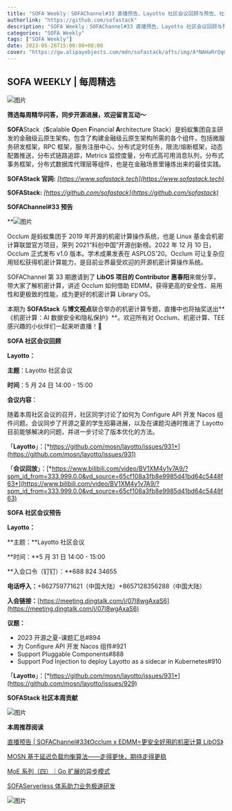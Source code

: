 ```yaml
---
title: "SOFA Weekly｜SOFAChannel#33 直播预告、Layotto 社区会议回顾与预告、社区本周贡献"
authorlink: "https://github.com/sofastack"
description: "SOFA Weekly｜SOFAChannel#33 直播预告、Layotto 社区会议回顾与预告、社区本周贡献"
categories: "SOFA Weekly"
tags: ["SOFA Weekly"]
date: 2023-05-26T15:00:00+08:00
cover: "https://gw.alipayobjects.com/mdn/sofastack/afts/img/A*NAHaRrQqGzAAAAAAAAAAAAAAARQnAQ"
---
```


## SOFA WEEKLY | 每周精选

![图片](https://p3-juejin.byteimg.com/tos-cn-i-k3u1fbpfcp/1e08fca65f7643c783d33f590bb41d5a~tplv-k3u1fbpfcp-zoom-1.image)

**筛选每周精华问答，同步开源进展，欢迎留言互动～**

**SOFA**Stack（**S**calable **O**pen **F**inancial **A**rchitecture Stack）是蚂蚁集团自主研发的金融级云原生架构，包含了构建金融级云原生架构所需的各个组件，包括微服务研发框架，RPC 框架，服务注册中心，分布式定时任务，限流/熔断框架，动态配置推送，分布式链路追踪，Metrics 监控度量，分布式高可用消息队列，分布式事务框架，分布式数据库代理层等组件，也是在金融场景里锤炼出来的最佳实践。

**SOFAStack 官网:** *[https://www.sofastack.tech](https://www.sofastack.tech)*

**SOFAStack:** *[https://github.com/sofastack](https://github.com/sofastack)*

 **SOFAChannel#33 预告**

**![图片](https://mmbiz.qpic.cn/mmbiz_png/nibOZpaQKw08GiaQjIIANRu8V4dXHO3IS50fMTsk6ibj0ULjYuz66ic6GHM2H2GIg959E0Q7JP87YFOa126lP2BV4g/640?wx_fmt=png&wxfrom=5&wx_lazy=1&wx_co=1)

Occlum 是蚂蚁集团于 2019 年开源的机密计算操作系统，也是 Linux 基金会机密计算联盟官方项目，荣列 2021“科创中国”开源创新榜。2022 年 12 月 10 日，Occlum 正式发布 v1.0 版本。学术成果发表在 ASPLOS'20。Occlum 可让复杂应用轻松获得机密计算能力，是目前业界最受欢迎的开源机密计算操作系统。

SOFAChannel 第 33 期邀请到了 **LibOS 项目的 Contributor** **惠春阳**来做分享，带大家了解机密计算，讲述 Occlum 如何借助 EDMM，获得更高的安全性、易用性和更极致的性能，成为更好的机密计算 Library OS。

本期为 **SOFAStack** 与**博文视点**联合举办的机密计算专题，直播中也将抽奖送出**《机密计算：AI 数据安全和隐私保护》**。欢迎所有对 Occlum、机密计算、TEE 感兴趣的小伙伴们一起来听直播！🧸

**SOFA 社区会议回顾**  

**Layotto：**

**主题**：Layotto 社区会议

**时间**：5 月 24 日 14:00 - 15:00

**会议内容**：

随着本周社区会议的召开，社区同学讨论了如何为 Configure API 开发 Nacos 组件问题。会议同步了开源之夏的学生招募进展，以及在课题沟通时推进了 Layotto 目前能够解决的问题，并进一步讨论了版本优化的方法。

「**Layotto**」：[*https://github.com/mosn/layotto/issues/931*](https://github.com/mosn/layotto/issues/931)

「**会议回放**」：[*https://www.bilibili.com/video/BV1XM4y1v7A9/?spm_id_from=333.999.0.0&vd_source=65cf108a3fb8e9985d41bd64c5448f63*](https://www.bilibili.com/video/BV1XM4y1v7A9/?spm_id_from=333.999.0.0&vd_source=65cf108a3fb8e9985d41bd64c5448f63)

 **SOFA 社区会议预告** 

**Layotto：**

**主题：**Layotto 社区会议

**时间：**5 月 31 日 14:00 - 15:00

**入会口令（钉钉）：**688 824 34655

**电话呼入：**+862759771621（中国大陆）+8657128356288（中国大陆）

**入会链接：**[https://meeting.dingtalk.com/j/07I8wgAxaS6](https://meeting.dingtalk.com/j/07I8wgAxaS6)

**议题：**

- 2023 开源之夏-课题汇总#894
- 为 Configure API 开发 Nacos 组件#921
- Support Pluggable Components#888
- Support Pod Injection to deploy Layotto as a sidecar in Kubernetes#910

「**Layotto**」：[*https://github.com/mosn/layotto/issues/931*](https://github.com/mosn/layotto/issues/929)

  **SOFAStack  社区本周贡献**  

![图片](https://mmbiz.qpic.cn/mmbiz_jpg/nibOZpaQKw0ic8ljx9hw61LFGRmnarGELgVjibQXC8gKLKobSRdsW1Yj5GARrqFz4ic0kfpF5ZLdeSUbxhx1o0qiaMg/640?wx_fmt=jpeg&wxfrom=5&wx_lazy=1&wx_co=1)

  **本周推荐阅读** 

[直播预告 | SOFAChannel#33《Occlum x EDMM=更安全好用的机密计算 LibOS》](https://mp.weixin.qq.com/s/8oDJNhPBly85Hf1_kBBZbQ)

[MOSN 基于延迟负载均衡算法——走得更快，期待走得更稳](https://mp.weixin.qq.com/s/fmeCykwXXe9ptgspyzs-5w)

[MoE 系列（四）｜Go 扩展的异步模式](https://mp.weixin.qq.com/s/to6U_5UfU1LUSj6vGsQQuQ)

[SOFAServerless 体系助力业务极速研发](https://mp.weixin.qq.com/s/s_qL4QoH4yrp2HMCcsuPBw)

![图片](https://mmbiz.qpic.cn/mmbiz_jpg/nibOZpaQKw0icFMvfmJYE2gzNBePWwuuickPbVLQXdjXHytsPOr7fibEPjbYY2TZU8BcwsrJzoLVGQt7j9qJcF6aqw/640?wx_fmt=jpeg&wxfrom=5&wx_lazy=1&wx_co=1)
